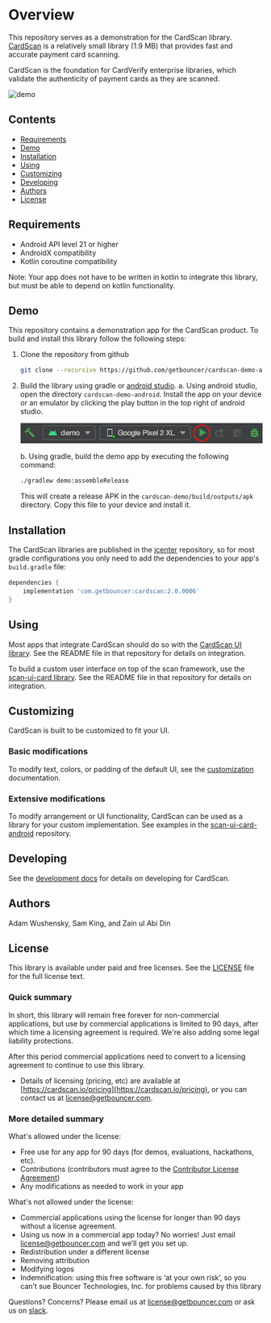 # Overview

This repository serves as a demonstration for the CardScan library. [CardScan](https://cardscan.io/) is a relatively small library (1.9 MB) that provides fast and accurate payment card scanning.

CardScan is the foundation for CardVerify enterprise libraries, which validate the authenticity of payment cards as they are scanned.

![demo](docs/images/demo.gif)

## Contents

* [Requirements](#requirements)
* [Demo](#demo)
* [Installation](#installation)
* [Using](#using)
* [Customizing](#customizing)
* [Developing](#developing)
* [Authors](#authors)
* [License](#license)

## Requirements

* Android API level 21 or higher
* AndroidX compatibility
* Kotlin coroutine compatibility

Note: Your app does not have to be written in kotlin to integrate this library, but must be able to depend on kotlin functionality.

## Demo

This repository contains a demonstration app for the CardScan product. To build and install this library follow the following steps:

1. Clone the repository from github
    ```bash
    git clone --recursive https://github.com/getbouncer/cardscan-demo-android
    ```
    
2. Build the library using gradle or [android studio](https://developer.android.com/studio).
    a. Using android studio, open the directory `cardscan-demo-android`. Install the app on your device or an emulator by clicking the play button in the top right of android studio.
    
    ![build_android_studio](docs/images/build_android_studio.png)
    
    b. Using gradle, build the demo app by executing the following command:
    
    ```bash
    ./gradlew demo:assembleRelease
    ```
    This will create a release APK in the `cardscan-demo/build/outputs/apk` directory. Copy this file to your device and install it.

## Installation

The CardScan libraries are published in the [jcenter](https://jcenter.bintray.com/com/getbouncer/) repository, so for most gradle configurations you only need to add the dependencies to your app's `build.gradle` file:

```gradle
dependencies {
    implementation 'com.getbouncer:cardscan:2.0.0006'
}
```

## Using

Most apps that integrate CardScan should do so with the [CardScan UI library](https://github.com/getbouncer/cardscan-ui-android). See the README file in that repository for details on integration.

To build a custom user interface on top of the scan framework, use the [scan-ui-card library](https://github.com/getbouncer/scan-ui-card-android). See the README file in that repository for details on integration.

## Customizing

CardScan is built to be customized to fit your UI.

### Basic modifications

To modify text, colors, or padding of the default UI, see the [customization](https://github.com/getbouncer/cardscan-ui-android/blob/master/docs/customize.md) documentation.

### Extensive modifications

To modify arrangement or UI functionality, CardScan can be used as a library for your custom implementation. See examples in the [scan-ui-card-android](https://github.com/getbouncer/scan-ui-card-android) repository.

## Developing

See the [development docs](docs/develop.md) for details on developing for CardScan.

## Authors

Adam Wushensky, Sam King, and Zain ul Abi Din

## License

This library is available under paid and free licenses. See the [LICENSE](LICENSE) file for the full license text.

### Quick summary
In short, this library will remain free forever for non-commercial applications, but use by commercial applications is limited to 90 days, after which time a licensing agreement is required. We're also adding some legal liability protections.

After this period commercial applications need to convert to a licensing agreement to continue to use this library.
* Details of licensing (pricing, etc) are available at [https://cardscan.io/pricing](https://cardscan.io/pricing), or you can contact us at [license@getbouncer.com](mailto:license@getbouncer.com).

### More detailed summary
What's allowed under the license:
* Free use for any app for 90 days (for demos, evaluations, hackathons, etc).
* Contributions (contributors must agree to the [Contributor License Agreement](Contributor%20License%20Agreement))
* Any modifications as needed to work in your app

What's not allowed under the license:
* Commercial applications using the license for longer than 90 days without a license agreement. 
* Using us now in a commercial app today? No worries! Just email [license@getbouncer.com](mailto:license@getbouncer.com) and we’ll get you set up.
* Redistribution under a different license
* Removing attribution
* Modifying logos
* Indemnification: using this free software is ‘at your own risk’, so you can’t sue Bouncer Technologies, Inc. for problems caused by this library

Questions? Concerns? Please email us at [license@getbouncer.com](mailto:license@getbouncer.com) or ask us on [slack](https://getbouncer.slack.com).
